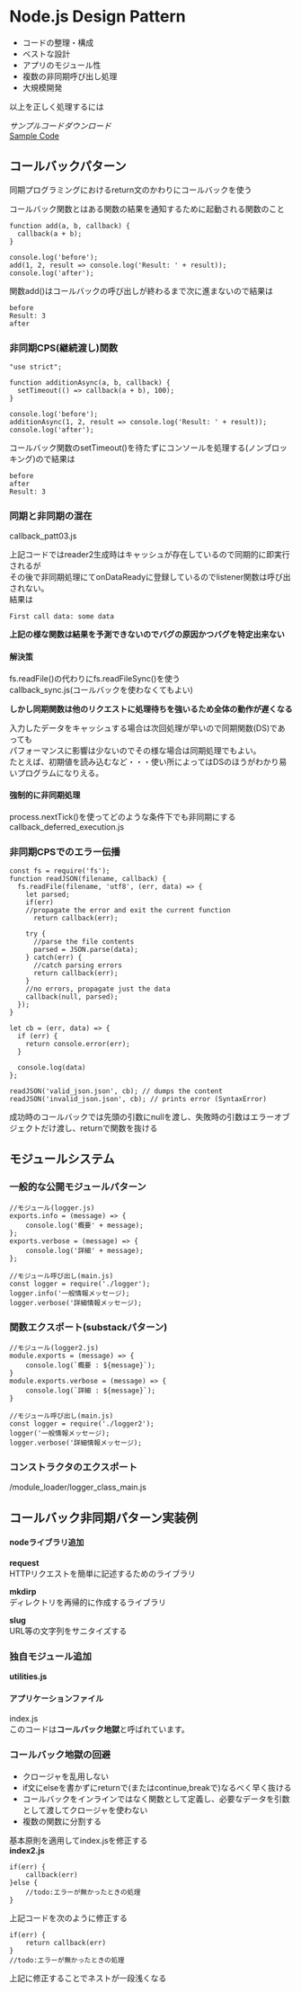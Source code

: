 # Node.js Design Pattern

- コードの整理・構成
- ベストな設計
- アプリのモジュール性
- 複数の非同期呼び出し処理
- 大規模開発

以上を正しく処理するには

*サンプルコードダウンロード*  
[Sample Code](http://github.com/mushahiroyuki/ndp2)

## コールバックパターン
同期プログラミングにおけるreturn文のかわりにコールバックを使う

コールバック関数とはある関数の結果を通知するために起動される関数のこと

    function add(a, b, callback) {
      callback(a + b);
    }

    console.log('before');
    add(1, 2, result => console.log('Result: ' + result));
    console.log('after');

関数add()はコールバックの呼び出しが終わるまで次に進まないので結果は

    before
    Result: 3
    after

### 非同期CPS(継続渡し)関数

    "use strict";

    function additionAsync(a, b, callback) {
      setTimeout(() => callback(a + b), 100);
    }

    console.log('before');
    additionAsync(1, 2, result => console.log('Result: ' + result));
    console.log('after');

コールバック関数のsetTimeout()を待たずにコンソールを処理する(ノンブロッキング)ので結果は

    before
    after
    Result: 3

### 同期と非同期の混在
callback_patt03.js

上記コードではreader2生成時はキャッシュが存在しているので同期的に即実行されるが  
その後で非同期処理にてonDataReadyに登録しているのでlistener関数は呼び出されない。  
結果は

    First call data: some data

**上記の様な関数は結果を予測できないのでバグの原因かつバグを特定出来ない**
#### 解決策
fs.readFile()の代わりにfs.readFileSync()を使う  
callback_sync.js(コールバックを使わなくてもよい)

**しかし同期関数は他のリクエストに処理待ちを強いるため全体の動作が遅くなる**

入力したデータをキャッシュする場合は次回処理が早いので同期関数(DS)であっても  
パフォーマンスに影響は少ないのでその様な場合は同期処理でもよい。  
たとえば、初期値を読み込むなど・・・使い所によってはDSのほうがわかり易いプログラムになりえる。

#### 強制的に非同期処理
process.nextTick()を使ってどのような条件下でも非同期にする  
callback_deferred_execution.js

### 非同期CPSでのエラー伝播

    const fs = require('fs');
    function readJSON(filename, callback) {
      fs.readFile(filename, 'utf8', (err, data) => {
        let parsed;
        if(err)
        //propagate the error and exit the current function
          return callback(err);

        try {
          //parse the file contents
          parsed = JSON.parse(data);
        } catch(err) {
          //catch parsing errors
          return callback(err);
        }
        //no errors, propagate just the data
        callback(null, parsed);
      });
    }

    let cb = (err, data) => {
      if (err) {
        return console.error(err);
      }

      console.log(data)
    };

    readJSON('valid_json.json', cb); // dumps the content
    readJSON('invalid_json.json', cb); // prints error (SyntaxError)

成功時のコールバックでは先頭の引数にnullを渡し、失敗時の引数はエラーオブジェクトだけ渡し、returnで関数を抜ける

## モジュールシステム
### 一般的な公開モジュールパターン

    //モジュール(logger.js)
    exports.info = (message) => {
        console.log('概要' + message);
    };
    exports.verbose = (message) => {
        console.log('詳細' + message);
    };

    //モジュール呼び出し(main.js)
    const logger = require('./logger');
    logger.info('一般情報メッセージ);
    logger.verbose('詳細情報メッセージ);

### 関数エクスポート(substackパターン)

    //モジュール(logger2.js)
    module.exports = (message) => {
        console.log(`概要 : ${message}`);
    }
    module.exports.verbose = (message) => {
        console.log(`詳細 : ${message}`);
    }

    //モジュール呼び出し(main.js)
    const logger = require('./logger2');
    logger('一般情報メッセージ);
    logger.verbose('詳細情報メッセージ);

### コンストラクタのエクスポート
/module_loader/logger_class_main.js

## コールバック非同期パターン実装例
#### nodeライブラリ追加

**request**  
HTTPリクエストを簡単に記述するためのライブラリ

**mkdirp**  
ディレクトリを再帰的に作成するライブラリ

**slug**  
URL等の文字列をサニタイズする

### 独自モジュール追加
**utilities.js**
#### アプリケーションファイル
index.js  
このコードは**コールバック地獄**と呼ばれています。
### コールバック地獄の回避
- クロージャを乱用しない
- if文にelseを書かずにreturnで(またはcontinue,breakで)なるべく早く抜ける
- コールバックをインラインではなく関数として定義し、必要なデータを引数として渡してクロージャを使わない
- 複数の関数に分割する

基本原則を適用してindex.jsを修正する  
**index2.js**

    if(err) {
        callback(err)
    }else {
        //todo:エラーが無かったときの処理
    }

上記コードを次のように修正する

    if(err) {
        return callback(err)
    }
    //todo:エラーが無かったときの処理

上記に修正することでネストが一段浅くなる


